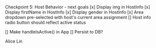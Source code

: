 Checkpoint 5: Host Behavior - next goals
[x] Display img in HostInfo
[x] Display firstName in HostInfo
[x] Display gender in HostInfo
[x] Area dropdown pre-selected with host's current area assignment
[] Host info radio button should reflect active status

[] Make handleIsActive() in App
[] Persist to DB?

Alice Lin
